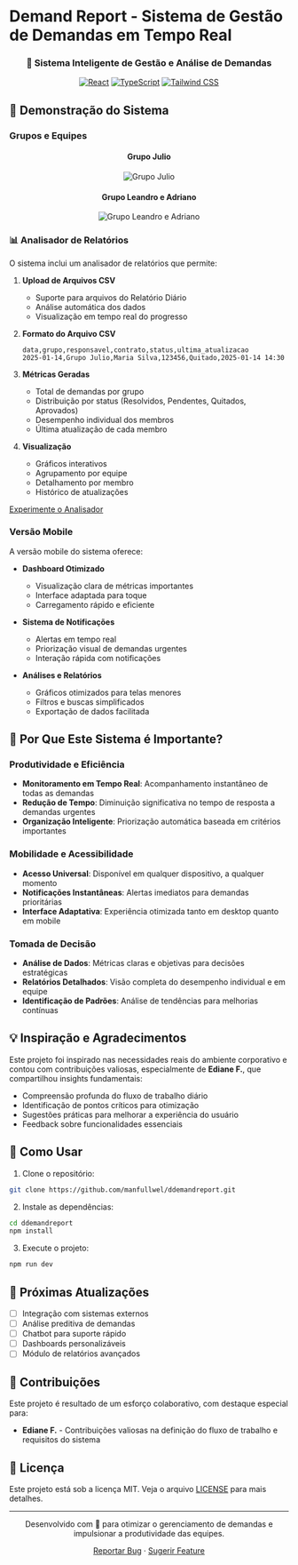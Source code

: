 # Demand Report - Sistema de Gestão de Demandas em Tempo Real

<div align="center">

### 🚀 Sistema Inteligente de Gestão e Análise de Demandas

[![React](https://img.shields.io/badge/React-20232A?style=for-the-badge&logo=react&logoColor=61DAFB)](https://reactjs.org/)
[![TypeScript](https://img.shields.io/badge/TypeScript-007ACC?style=for-the-badge&logo=typescript&logoColor=white)](https://www.typescriptlang.org/)
[![Tailwind CSS](https://img.shields.io/badge/Tailwind_CSS-38B2AC?style=for-the-badge&logo=tailwind-css&logoColor=white)](https://tailwindcss.com/)

</div>

## 📱 Demonstração do Sistema

### Grupos e Equipes

<div align="center">

#### Grupo Julio
![Grupo Julio](public/screenshots/grupo_julio.png)

#### Grupo Leandro e Adriano
![Grupo Leandro e Adriano](public/screenshots/grupo_leandro.png)

</div>

### 📊 Analisador de Relatórios

O sistema inclui um analisador de relatórios que permite:

1. **Upload de Arquivos CSV**
   - Suporte para arquivos do Relatório Diário
   - Análise automática dos dados
   - Visualização em tempo real do progresso

2. **Formato do Arquivo CSV**
   ```csv
   data,grupo,responsavel,contrato,status,ultima_atualizacao
   2025-01-14,Grupo Julio,Maria Silva,123456,Quitado,2025-01-14 14:30
   ```

3. **Métricas Geradas**
   - Total de demandas por grupo
   - Distribuição por status (Resolvidos, Pendentes, Quitados, Aprovados)
   - Desempenho individual dos membros
   - Última atualização de cada membro

4. **Visualização**
   - Gráficos interativos
   - Agrupamento por equipe
   - Detalhamento por membro
   - Histórico de atualizações

[Experimente o Analisador](/analisador)

### Versão Mobile

A versão mobile do sistema oferece:

- **Dashboard Otimizado**
  - Visualização clara de métricas importantes
  - Interface adaptada para toque
  - Carregamento rápido e eficiente

- **Sistema de Notificações**
  - Alertas em tempo real
  - Priorização visual de demandas urgentes
  - Interação rápida com notificações

- **Análises e Relatórios**
  - Gráficos otimizados para telas menores
  - Filtros e buscas simplificados
  - Exportação de dados facilitada

## 🌟 Por Que Este Sistema é Importante?

### Produtividade e Eficiência
- **Monitoramento em Tempo Real**: Acompanhamento instantâneo de todas as demandas
- **Redução de Tempo**: Diminuição significativa no tempo de resposta a demandas urgentes
- **Organização Inteligente**: Priorização automática baseada em critérios importantes

### Mobilidade e Acessibilidade
- **Acesso Universal**: Disponível em qualquer dispositivo, a qualquer momento
- **Notificações Instantâneas**: Alertas imediatos para demandas prioritárias
- **Interface Adaptativa**: Experiência otimizada tanto em desktop quanto em mobile

### Tomada de Decisão
- **Análise de Dados**: Métricas claras e objetivas para decisões estratégicas
- **Relatórios Detalhados**: Visão completa do desempenho individual e em equipe
- **Identificação de Padrões**: Análise de tendências para melhorias contínuas

## 💡 Inspiração e Agradecimentos

Este projeto foi inspirado nas necessidades reais do ambiente corporativo e contou com contribuições valiosas, especialmente de **Ediane F.**, que compartilhou insights fundamentais:

- Compreensão profunda do fluxo de trabalho diário
- Identificação de pontos críticos para otimização
- Sugestões práticas para melhorar a experiência do usuário
- Feedback sobre funcionalidades essenciais

## 🚀 Como Usar

1. Clone o repositório:
```bash
git clone https://github.com/manfullwel/ddemandreport.git
```

2. Instale as dependências:
```bash
cd ddemandreport
npm install
```

3. Execute o projeto:
```bash
npm run dev
```

## 🔄 Próximas Atualizações

- [ ] Integração com sistemas externos
- [ ] Análise preditiva de demandas
- [ ] Chatbot para suporte rápido
- [ ] Dashboards personalizáveis
- [ ] Módulo de relatórios avançados

## 👥 Contribuições

Este projeto é resultado de um esforço colaborativo, com destaque especial para:

- **Ediane F.** - Contribuições valiosas na definição do fluxo de trabalho e requisitos do sistema

## 📄 Licença

Este projeto está sob a licença MIT. Veja o arquivo [LICENSE](LICENSE) para mais detalhes.

---

<div align="center">
  <p>Desenvolvido com 💙 para otimizar o gerenciamento de demandas e impulsionar a produtividade das equipes.</p>
  <p>
    <a href="https://github.com/manfullwel/ddemandreport/issues">Reportar Bug</a>
    ·
    <a href="https://github.com/manfullwel/ddemandreport/issues">Sugerir Feature</a>
  </p>
</div>